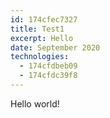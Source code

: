 ```yaml
---
id: 174cfec7327
title: Test1
excerpt: Hello
date: September 2020
technologies:
  - 174cfdbeb09
  - 174cfdc39f8
---
```

Hello world!